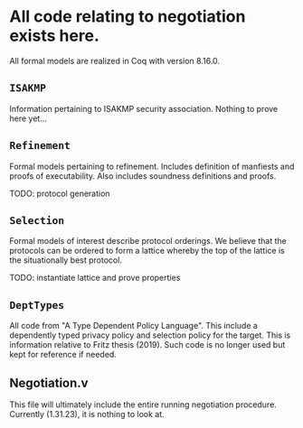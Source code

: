 # All code relating to negotiation exists here. 

All formal models are realized in Coq with version 8.16.0. 

## `ISAKMP`

Information pertaining to ISAKMP security association. Nothing to prove here yet... 

## `Refinement` 

Formal models pertaining to refinement. Includes definition of manfiests and proofs of executability. Also includes soundness definitions and proofs. 

TODO: protocol generation

## `Selection` 

Formal models of interest describe protocol orderings. We believe that the protocols can be ordered to form a lattice whereby the top of the lattice is the situationally best protocol. 

TODO: instantiate lattice and prove properties

## `DeptTypes` 

All code from "A Type Dependent Policy Language". This include a dependently typed privacy policy and selection policy for the target. This is information relative to Fritz thesis (2019). Such code is no longer used but kept for reference if needed. 

## Negotiation.v 

This file will ultimately include the entire running negotiation procedure. Currently (1.31.23), it is nothing to look at. 
